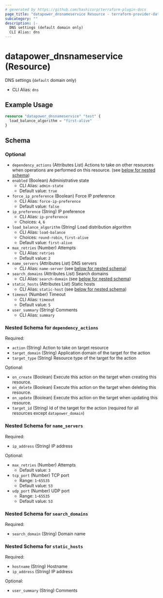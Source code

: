 ```yaml
---
# generated by https://github.com/hashicorp/terraform-plugin-docs
page_title: "datapower_dnsnameservice Resource - terraform-provider-datapower"
subcategory: ""
description: |-
  DNS settings (default domain only)
  CLI Alias: dns
---
```


# datapower_dnsnameservice (Resource)

DNS settings (`default` domain only)
  - CLI Alias: `dns`

## Example Usage

```terraform
resource "datapower_dnsnameservice" "test" {
  load_balance_algorithm = "first-alive"
}
```

<!-- schema generated by tfplugindocs -->
## Schema

### Optional

- `dependency_actions` (Attributes List) Actions to take on other resources when operations are performed on this resource. (see [below for nested schema](#nestedatt--dependency_actions))
- `enabled` (Boolean) Administrative state
  - CLI Alias: `admin-state`
  - Default value: `true`
- `force_ip_preference` (Boolean) Force IP preference
  - CLI Alias: `force-ip-preference`
  - Default value: `false`
- `ip_preference` (String) IP preference
  - CLI Alias: `ip-preference`
  - Choices: `4`, `6`
- `load_balance_algorithm` (String) Load distribution algorithm
  - CLI Alias: `load-balance`
  - Choices: `round-robin`, `first-alive`
  - Default value: `first-alive`
- `max_retries` (Number) Attempts
  - CLI Alias: `retries`
  - Default value: `2`
- `name_servers` (Attributes List) DNS servers
  - CLI Alias: `name-server` (see [below for nested schema](#nestedatt--name_servers))
- `search_domains` (Attributes List) Search domains
  - CLI Alias: `search-domain` (see [below for nested schema](#nestedatt--search_domains))
- `static_hosts` (Attributes List) Static hosts
  - CLI Alias: `static-host` (see [below for nested schema](#nestedatt--static_hosts))
- `timeout` (Number) Timeout
  - CLI Alias: `timeout`
  - Default value: `5`
- `user_summary` (String) Comments
  - CLI Alias: `summary`

<a id="nestedatt--dependency_actions"></a>
### Nested Schema for `dependency_actions`

Required:

- `action` (String) Action to take on target resource
- `target_domain` (String) Application domain of the target for the action
- `target_type` (String) Resource type of the target for the action

Optional:

- `on_create` (Boolean) Execute this action on the target when creating this resource.
- `on_delete` (Boolean) Execute this action on the target when deleting this resource.
- `on_update` (Boolean) Execute this action on the target when updating this resource.
- `target_id` (String) Id of the target for the action (required for all resources except `datapower_domain`)


<a id="nestedatt--name_servers"></a>
### Nested Schema for `name_servers`

Required:

- `ip_address` (String) IP address

Optional:

- `max_retries` (Number) Attempts
  - Default value: `3`
- `tcp_port` (Number) TCP port
  - Range: `1`-`65535`
  - Default value: `53`
- `udp_port` (Number) UDP port
  - Range: `1`-`65535`
  - Default value: `53`


<a id="nestedatt--search_domains"></a>
### Nested Schema for `search_domains`

Required:

- `search_domain` (String) Domain name


<a id="nestedatt--static_hosts"></a>
### Nested Schema for `static_hosts`

Required:

- `hostname` (String) Hostname
- `ip_address` (String) IP address

Optional:

- `user_summary` (String) Comments
